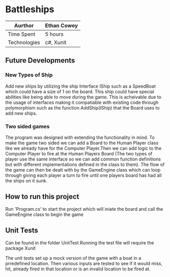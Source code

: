 # Battleships

| Aurthor    | Ethan Cowey |
| -- | --|
| Time Spent | 5 hours     |
| Technologies | c#, Xunit |

## Future Developments

### New Types of Ship
Add new ships by utilizing the ship Interface IShip such as a SpeedBoat which could have a size of 1 on the board. This ship could have special abilities like being able to move during the game.
This is acheivable due to the usage of interfaces making it compatiable with existing code through polymorphism such as the function AddShip(IShip) that the Board uses to add new ships.

### Two sided games
The program was designed with extending the functionality in mind. To make the game two sided we can add a Board to the Human Player class like we already have for the Computer Player.Then we can add logic to the Computer Player to fire at the Human Players Board (The two types of player use the same interface so we can add common function definitions but with different implementations defined in the class to them). The flow of the game can then be dealt with by the GameEngine class which can loop through giving each player a turn to fire until one players board has had all the ships on it sunk.

## How to run this project

Run 'Program.cs' to start the project which will iniate the board and call the GameEngine class to begin the game

## Unit Tests

Can be found in the folder UnitTest
Running the test file will require the package Xunit

The unit tests set up a mock version of the game with a boat in a prredefined location. Then various inputs are tested to see if it would miss, hit, already fired in that location or is an invalid location to be fired at.
